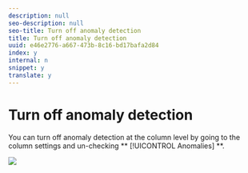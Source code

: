 ```yaml
---
description: null
seo-description: null
seo-title: Turn off anomaly detection
title: Turn off anomaly detection
uuid: e46e2776-a667-473b-8c16-bd17bafa2d84
index: y
internal: n
snippet: y
translate: y
---
```


# Turn off anomaly detection

You can turn off anomaly detection at the column level by going to the column settings and un-checking ** [!UICONTROL  Anomalies] **. 

![](graphics/turnoff_anomalies.png) 
